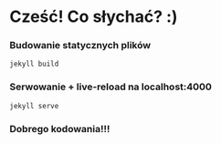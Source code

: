 # Cześć! Co słychać? :)

### Budowanie statycznych plików

    jekyll build

### Serwowanie + live-reload na localhost:4000

    jekyll serve

### Dobrego kodowania!!!
